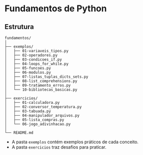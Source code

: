 # Fundamentos de Python

## Estrutura

```
fundamentos/
│
├── exemplos/
│   ├── 01-variaveis_tipos.py
│   ├── 02-operadores.py
│   ├── 03-condicoes_if.py
│   ├── 04-loops_for_while.py
│   ├── 05-funcoes.py
│   ├── 06-modulos.py
│   ├── 07-listas_tuplas_dicts_sets.py
│   ├── 08-list_comprehensions.py
│   ├── 09-tratamento_erros.py
│   └── 10-bibliotecas_basicas.py
│
├── exercicios/
│   ├── 01-calculadora.py
│   ├── 02-conversor_temperatura.py
│   ├── 03-tabuada.py
│   ├── 04-manipulador_arquivos.py
│   ├── 05-lista_compras.py
│   └── 06-jogo_adivinhacao.py
│
└── README.md
```

- A pasta `exemplos` contém exemplos práticos de cada conceito.
- A pasta `exercicios` traz desafios para praticar.
